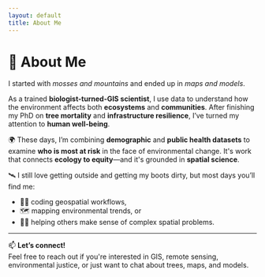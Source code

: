 ```yaml
---
layout: default
title: About Me
---
```


# 👋 About Me

I started with *mosses and mountains* and ended up in *maps and models*.

As a trained **biologist-turned-GIS scientist**, I use data to understand how the environment affects both **ecosystems** and **communities**. After finishing my PhD on **tree mortality** and **infrastructure resilience**, I’ve turned my attention to **human well-being**.

🌍 These days, I’m combining **demographic** and **public health datasets** to examine **who is most at risk** in the face of environmental change. It's work that connects **ecology to equity**—and it's grounded in **spatial science**.

🛰️ I still love getting outside and getting my boots dirty, but most days you’ll find me:
- 🧑‍💻 coding geospatial workflows,
- 🗺️ mapping environmental trends, or
- 👩‍🏫 helping others make sense of complex spatial problems.

---

📫 **Let’s connect!**  
Feel free to reach out if you're interested in GIS, remote sensing, environmental justice, or just want to chat about trees, maps, and models.
